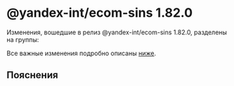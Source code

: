 # @yandex-int/ecom-sins 1.82.0

<!-- ЧЕЛОВЕЧЕСКОЕ ВСТУПЛЕНИЕ -->

Изменения, вошедшие в релиз @yandex-int/ecom-sins 1.82.0, разделены на группы:

Все важные изменения подробно описаны [ниже](#Пояснения).

## Пояснения

